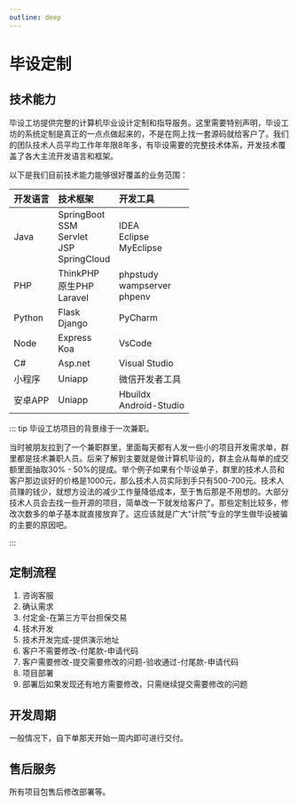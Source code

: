 ```yaml
---
outline: deep
---
```


# 毕设定制

## 技术能力

毕设工坊提供完整的计算机毕业设计定制和指导服务。这里需要特别声明，毕设工坊的系统定制是真正的一点点做起来的，不是在网上找一套源码就给客户了。我们的团队技术人员平均工作年年限8年多，有毕设需要的完整技术体系，开发技术覆盖了各大主流开发语言和框架。

以下是我们目前技术能力能够很好覆盖的业务范围：

| 开发语言 | 技术框架 | 开发工具 |
| :---- | :---- | :---- |
| Java | SpringBoot<br>SSM<br>Servlet<br>JSP<br>SpringCloud | IDEA<br>Eclipse<br>MyEclipse |
| PHP | ThinkPHP<br>原生PHP<br>Laravel | phpstudy<br>wampserver<br>phpenv |
| Python | Flask<br>Django | PyCharm |
| Node | Express<br>Koa | VsCode |
| C# | Asp.net | Visual Studio |
| 小程序 | Uniapp | 微信开发者工具 |
| 安卓APP | Uniapp | Hbuildx<br>Android-Studio |

::: tip
毕设工坊项目的背景缘于一次兼职。

当时被朋友拉到了一个兼职群里，里面每天都有人发一些小的项目开发需求单，群里都是技术兼职人员。后来了解到主要就是做计算机毕设的，群主会从每单的成交额里面抽取30% - 50%的提成。举个例子如果有个毕设单子，群里的技术人员和客户那边谈好的价格是1000元，那么技术人员实际到手只有500-700元。技术人员赚的钱少，就想方设法的减少工作量降低成本，至于售后那是不用想的。大部分技术人员会去找一些开源的项目，简单改一下就发给客户了。那些定制比较多，修改次数多的单子基本就直接放弃了。这应该就是广大“计院”专业的学生做毕设被骗的主要的原因吧。

:::

## 定制流程

1. 咨询客服
2. 确认需求
3. 付定金-在第三方平台担保交易
4. 技术开发
5. 技术开发完成-提供演示地址
6. 客户不需要修改-付尾款-申请代码
7. 客户需要修改-提交需要修改的问题-验收通过-付尾款-申请代码
8. 项目部署
9. 部署后如果发现还有地方需要修改，只需继续提交需要修改的问题

## 开发周期

一般情况下，自下单那天开始一周内即可进行交付。

## 售后服务

所有项目包售后修改部署等。